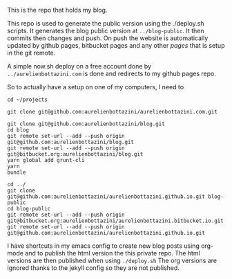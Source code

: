 This is the repo that holds my blog.

This repo is used to generate the public version using the ./deploy.sh scripts.
It generates the blog public version at `../blog-public`.
It then commits then changes and push. On push the website is automatically updated by github pages, bitbucket pages and any other _pages_ that is setup in the git remote.

A simple now.sh deploy on a free account done by `../aurelienbottazini.com` is done and redirects to my github pages repo.

So to actually have a setup on one of my computers, I need to

```
cd ~/projects

git clone git@github.com:aurelienbottazini/aurelienbottazini.com.git

git clone git@github.com:aurelienbottazini/blog.git
cd blog
git remote set-url --add --push origin git@github.com:aurelienbottazini/blog.git
git remote set-url --add --push origin git@bitbucket.org:aurelienbottazini/blog.git
yarn global add grunt-cli
yarn
bundle

cd ../
git clone git@github.com:aurelienbottazini/aurelienbottazini.github.io.git blog-public
cd blog-public
git remote set-url --add --push origin git@bitbucket.org:aurelienbottazini/aurelienbottazini.bitbucket.io.git
git remote set-url --add --push origin git@github.com:aurelienbottazini/aurelienbottazini.github.io.git
```

I have shortcuts in my emacs config to create new blog posts using org-mode and to publish the html version the this private repo.
The html versions are then published when using `./deploy.sh`
The org versions are ignored thanks to the jekyll config so they are not published.
